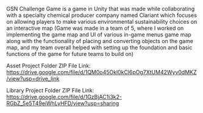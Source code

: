 GSN Challenge Game is a game in Unity that was made while collaborating with a specialty chemical producer company named Clariant which focuses on allowing players to make various environmental sustainability choices on an interactive map (Game was made in a team of 5, where I worked on implementing
the game map and UI of various in-game menus game map along with the functionality of placing and converting objects on the game map, and my team overall helped with setting up the foundation and basic functions of the game for future teams to build on)

Asset Project Folder ZIP File Link: https://drive.google.com/file/d/1QM0o45Okl0kCl6pOg7XtUM42Wyv0dMKZ/view?usp=drive_link

Library Project Folder ZIP File Link: https://drive.google.com/file/d/1GzBjAC1i3k2-RGbZ_5e5T49eiWhLyHFD/view?usp=sharing

